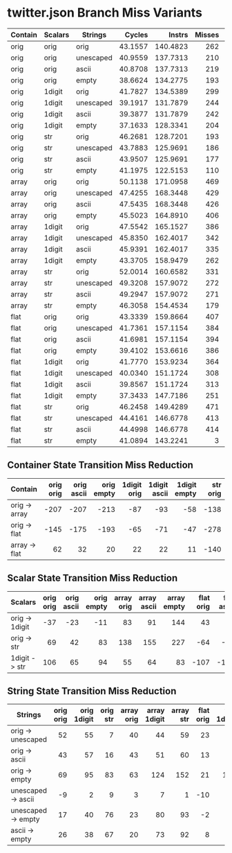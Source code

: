 
# twitter.json Branch Miss Variants

| Contain | Scalars | Strings   |  Cycles |   Instrs | Misses | Docs/sec |
|---------|---------|-----------|--------:|---------:|-------:|---------:|
| orig    | orig    | orig      | 43.1557 | 140.4823 |    262 |   5047.0 |
| orig    | orig    | unescaped | 40.9559 | 137.7313 |    210 |   5251.4 |
| orig    | orig    | ascii     | 40.8708 | 137.7313 |    219 |   5420.6 |
| orig    | orig    | empty     | 38.6624 | 134.2775 |    193 |   5634.1 |
| orig    | 1digit  | orig      | 41.7827 | 134.5389 |    299 |   5171.5 |
| orig    | 1digit  | unescaped | 39.1917 | 131.7879 |    244 |   5394.8 |
| orig    | 1digit  | ascii     | 39.3877 | 131.7879 |    242 |   5560.8 |
| orig    | 1digit  | empty     | 37.1633 | 128.3341 |    204 |   5796.6 |
| orig    | str     | orig      | 46.2681 | 128.7201 |    193 |   4816.3 |
| orig    | str     | unescaped | 43.7883 | 125.9691 |    186 |   5022.5 |
| orig    | str     | ascii     | 43.9507 | 125.9691 |    177 |   5147.6 |
| orig    | str     | empty     | 41.1975 | 122.5153 |    110 |   5397.7 |
| array   | orig    | orig      | 50.1138 | 171.0958 |    469 |   4548.1 |
| array   | orig    | unescaped | 47.4255 | 168.3448 |    429 |   4738.2 |
| array   | orig    | ascii     | 47.5435 | 168.3448 |    426 |   4851.1 |
| array   | orig    | empty     | 45.5023 | 164.8910 |    406 |   5006.6 |
| array   | 1digit  | orig      | 47.5542 | 165.1527 |    386 |   4693.9 |
| array   | 1digit  | unescaped | 45.8350 | 162.4017 |    342 |   4862.4 |
| array   | 1digit  | ascii     | 45.9391 | 162.4017 |    335 |   4973.8 |
| array   | 1digit  | empty     | 43.3705 | 158.9479 |    262 |   5205.8 |
| array   | str     | orig      | 52.0014 | 160.6582 |    331 |   4416.4 |
| array   | str     | unescaped | 49.3208 | 157.9072 |    272 |   4604.5 |
| array   | str     | ascii     | 49.2947 | 157.9072 |    271 |   4728.9 |
| array   | str     | empty     | 46.3058 | 154.4534 |    179 |   4967.3 |
| flat    | orig    | orig      | 43.3339 | 159.8664 |    407 |   5042.3 |
| flat    | orig    | unescaped | 41.7361 | 157.1154 |    384 |   5188.4 |
| flat    | orig    | ascii     | 41.6981 | 157.1154 |    394 |   5330.9 |
| flat    | orig    | empty     | 39.4102 | 153.6616 |    386 |   5568.4 |
| flat    | 1digit  | orig      | 41.7770 | 153.9234 |    364 |   5180.8 |
| flat    | 1digit  | unescaped | 40.0340 | 151.1724 |    308 |   5343.7 |
| flat    | 1digit  | ascii     | 39.8567 | 151.1724 |    313 |   5507.9 |
| flat    | 1digit  | empty     | 37.3433 | 147.7186 |    251 |   5781.1 |
| flat    | str     | orig      | 46.2458 | 149.4289 |    471 |   4821.1 |
| flat    | str     | unescaped | 44.4161 | 146.6778 |    413 |   4985.2 |
| flat    | str     | ascii     | 44.4998 | 146.6778 |    414 |   5102.1 |
| flat    | str     | empty     | 41.0894 | 143.2241 |      3 |   5419.1 |

## Container State Transition Miss Reduction

| Contain       | orig orig | orig ascii | orig empty | 1digit orig | 1digit ascii | 1digit empty | str orig | str ascii | str empty |
|---------------|----------:|-----------:|-----------:|------------:|-------------:|-------------:|---------:|----------:|----------:|
| orig -> array |      -207 |       -207 |       -213 |         -87 |          -93 |          -58 |     -138 |       -94 |       -69 |
| orig -> flat  |      -145 |       -175 |       -193 |         -65 |          -71 |          -47 |     -278 |      -237 |       107 |
| array -> flat |        62 |         32 |         20 |          22 |           22 |           11 |     -140 |      -143 |       176 |

## Scalar State Transition Miss Reduction

| Scalars        | orig orig | orig ascii | orig empty | array orig | array ascii | array empty | flat orig | flat ascii | flat empty |
|----------------|----------:|-----------:|-----------:|-----------:|------------:|------------:|----------:|-----------:|-----------:|
| orig -> 1digit |       -37 |        -23 |        -11 |         83 |          91 |         144 |        43 |         81 |        135 |
| orig -> str    |        69 |         42 |         83 |        138 |         155 |         227 |       -64 |        -20 |        383 |
| 1digit -> str  |       106 |         65 |         94 |         55 |          64 |          83 |      -107 |       -101 |        248 |

## String State Transition Miss Reduction

| Strings            | orig orig | orig 1digit | orig str | array orig | array 1digit | array str | flat orig | flat 1digit | flat str |
|--------------------|----------:|------------:|---------:|-----------:|-------------:|----------:|----------:|------------:|---------:|
| orig -> unescaped  |        52 |          55 |        7 |         40 |           44 |        59 |        23 |          56 |       58 |
| orig -> ascii      |        43 |          57 |       16 |         43 |           51 |        60 |        13 |          51 |       57 |
| orig -> empty      |        69 |          95 |       83 |         63 |          124 |       152 |        21 |         113 |      468 |
| unescaped -> ascii |        -9 |           2 |        9 |          3 |            7 |         1 |       -10 |          -5 |       -1 |
| unescaped -> empty |        17 |          40 |       76 |         23 |           80 |        93 |        -2 |          57 |      410 |
| ascii -> empty     |        26 |          38 |       67 |         20 |           73 |        92 |         8 |          62 |      411 |

